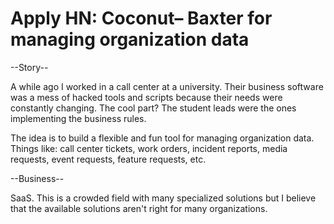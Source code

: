 # Apply HN: Coconut– Baxter for managing organization data

--Story--<p>A while ago I worked in a call center at a university. Their business software was a mess of hacked tools and scripts because their needs were constantly changing. The cool part? The student leads were the ones implementing the business rules.<p>The idea is to build a flexible and fun tool for managing organization data. Things like: call center tickets, work orders, incident reports, media requests, event requests, feature requests, etc.<p>--Business--<p>SaaS. This is a crowded field with many specialized solutions but I believe that the available solutions aren&#x27;t right for many organizations.
